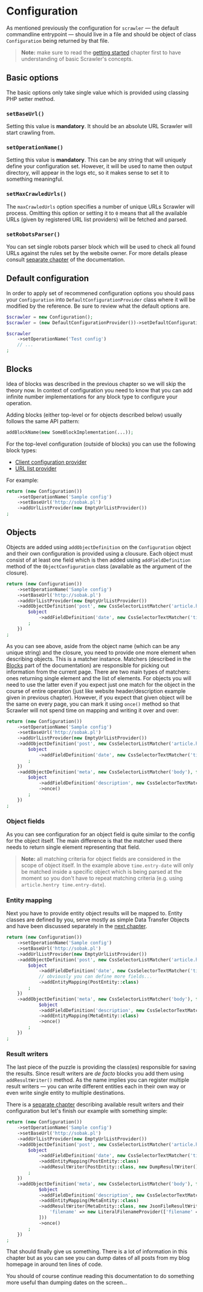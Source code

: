 # Configuration
As mentioned previously the configuration for `scrawler` — the default
commandline entrypoint — should live in a file and should be object of class
`Configuration` being returned by that file.

> **Note:** make sure to read the [getting started](getting-started.md) chapter
> first to have understanding of basic Scrawler's concepts.

## Basic options
The basic options only take single value which is provided using classing PHP
setter method.

### `setBaseUrl()`
Setting this value is **mandatory**. It should be an absolute URL Scrawler will
start crawling from.

### `setOperationName()`
Setting this value is **mandatory**. This can be any string that will uniquely
define your configuration set. However, it will be used to name then output
directory, will appear in the logs etc, so it makes sense to set it to something
meaningful.

### `setMaxCrawledUrls()`
The `maxCrawledUrls` option specifies a number of unique URLs Scrawler will
process. Omitting this option or setting it to `0` means that all the available
URLs (given by registered URL list providers) will be fetched and parsed.

### `setRobotsParser()`
You can set single robots parser block which will be used to check all found URLs
against the rules set by the website owner. For more details please consult
[separate chapter](blocks/robotsparser.md) of the documentation.

## Default configuration
In order to apply set of recommened configuration options you should pass your
`Configuration` into `DefaultConfigurationProvider` class where it will be
modified by the reference. Be sure to review what the default options are.

```php
$scrawler = new Configuration();
$scrawler = (new DefaultConfigurationProvider())->setDefaultConfiguration($scrawler);

$scrawler
    ->setOperationName('Test config')
    // ...
;
```

## Blocks
Idea of blocks was described in the previous chapter so we will skip the theory
now. In context of configuration you need to know that you can add infinite
number implementations for any block type to configure your operation.

Adding blocks (either top-level or for objects described below) usually follows
the same API pattern:

```php
addBlockName(new SomeBlockImplementation(...));
```

For the top-level configuration (outside of blocks) you can use the following
block types:
- [Client configuration provider](blocks/clientconfigurationprovider.md)
- [URL list provider](blocks/urllistprovider.md)

For example:

```php
return (new Configuration())
    ->setOperationName('Sample config')
    ->setBaseUrl('http://sobak.pl')
    ->addUrlListProvider(new EmptyUrlListProvider())
;
```

## Objects
Objects are added using `addObjectDefinition` on the `Configuration` object and
their own configuration is provided using a clousure. Each object must consist
of at least one field which is then added using `addFieldDefinition` method of
the `ObjectConfiguration` class (available as the argument of the closure).

```php
return (new Configuration())
    ->setOperationName('Sample config')
    ->setBaseUrl('http://sobak.pl')
    ->addUrlListProvider(new EmptyUrlListProvider())
    ->addObjectDefinition('post', new CssSelectorListMatcher('article.hentry'), function (ObjectConfiguration $object) {
        $object
            ->addFieldDefinition('date', new CssSelectorTextMatcher('time.entry-date'))
        ;
    })
;
```

As you can see above, aside from the object name (which can be any unique string)
and the closure, you need to provide one more element when describing objects.
This is a matcher instance. Matchers (described in the [Blocks](blocks.md) part
of the documentation) are responsible for picking out information from the current
page. There are two main types of matchers: ones returning single element and the
list of elements. For objects you will need to use the latter even if you expect
just one match for the object in the course of entire operation (just like website
header/description example given in previous chapter). However, if you expect that
given object will be the same on every page, you can mark it using `once()` method
so that Scrawler will not spend time on mapping and writing it over and over:

```php
return (new Configuration())
    ->setOperationName('Sample config')
    ->setBaseUrl('http://sobak.pl')
    ->addUrlListProvider(new EmptyUrlListProvider())
    ->addObjectDefinition('post', new CssSelectorListMatcher('article.hentry'), function (ObjectConfiguration $object) {
        $object
            ->addFieldDefinition('date', new CssSelectorTextMatcher('time.entry-date'))
        ;
    })
    ->addObjectDefinition('meta', new CssSelectorListMatcher('body'), function (ObjectConfiguration $object) {
        $object
            ->addFieldDefinition('description', new CssSelectorTextMatcher('h2.site-description'))
            ->once()
        ;
    })
;
```

### Object fields
As you can see configuration for an object field is quite similar to the config
for the object itself. The main difference is that the matcher used there needs
to return single element representing that field.

> **Note:** all matching criteria for object fields are considered in the scope
> of object itself. In the example above `time.entry-date` will only be matched
> inside a specific object which is being parsed at the moment so you don't have
> to repeat matching criteria (e.g. using `article.hentry time.entry-date`).

### Entity mapping
Next you have to provide entity object results will be mapped to. Entity classes
are defined by you, serve mostly as simple Data Transfer Objects and have been
discussed separately in the [next chapter](entities.md).

```php
return (new Configuration())
    ->setOperationName('Sample config')
    ->setBaseUrl('http://sobak.pl')
    ->addUrlListProvider(new EmptyUrlListProvider())
    ->addObjectDefinition('post', new CssSelectorListMatcher('article.hentry'), function (ObjectConfiguration $object) {
        $object
            ->addFieldDefinition('date', new CssSelectorTextMatcher('time.entry-date'))
            // obviously you can define more fields...
            ->addEntityMapping(PostEntity::class)
        ;
    })
    ->addObjectDefinition('meta', new CssSelectorListMatcher('body'), function (ObjectConfiguration $object) {
            $object
            ->addFieldDefinition('description', new CssSelectorTextMatcher('h2.site-description'))
            ->addEntityMapping(MetaEntity::class)
            ->once()
        ;
    })
;
```

### Result writers
The last piece of the puzzle is providing the class(es) responsible for saving
the results. Since result writers are _de facto_ blocks you add them using
`addResultWriter()` method. As the name implies you can register multiple result
writers — you can write different entities each in their own way or even write
single entity to multiple destinations.

There is a [separate chapter](blocks/resultwriter.md) describing available result
writers and their configuration but let's finish our example with something simple:

```php
return (new Configuration())
    ->setOperationName('Sample config')
    ->setBaseUrl('http://sobak.pl')
    ->addUrlListProvider(new EmptyUrlListProvider())
    ->addObjectDefinition('post', new CssSelectorListMatcher('article.hentry'), function (ObjectConfiguration $object) {
        $object
            ->addFieldDefinition('date', new CssSelectorTextMatcher('time.entry-date'))
            ->addEntityMapping(PostEntity::class)
            ->addResultWriter(PostEntity::class, new DumpResultWriter())    
        ;
    })
    ->addObjectDefinition('meta', new CssSelectorListMatcher('body'), function (ObjectConfiguration $object) {
            $object
            ->addFieldDefinition('description', new CssSelectorTextMatcher('h2.site-description'))
            ->addEntityMapping(MetaEntity::class)
            ->addResultWriter(MetaEntity::class, new JsonFileResultWriter([
                'filename' => new LiteralFilenameProvider(['filename' => 'meta']),
            ]))
            ->once()
        ;
    })
;
```

That should finally give us something. There is a lot of information in this
chapter but as you can see you can dump dates of all posts from my blog homepage
in around ten lines of code.

You should of course continue reading this documentation to do something more
useful than dumping dates on the screen…
